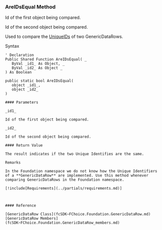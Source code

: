 ﻿### AreIDsEqual Method

Id of the first object being compared.

Id of the second object being compared.

Used to compare the [UniqueIDs](fcSDK~FChoice.Foundation.GenericDataRow~UniqueId.md) of two GenericDataRows.

Syntax

```vbnet
' Declaration
Public Shared Function AreIDsEqual( _
   ByVal _id1_ As Object, _
   ByVal _id2_ As Object _
) As Boolean

public static bool AreIDsEqual( 
   object _id1_,
   object _id2_
)

#### Parameters

_id1_

Id of the first object being compared.

_id2_

Id of the second object being compared.

#### Return Value

The result indicates if the two Unique Identifies are the same.

Remarks

In the Foundation namespace we do not know how the Unique Identifiers of a **GenericDataRow** are implemented. Use this method whenever comparing GenericDataRows in the Foundation namespace.

[!include[Requirements](../partials/requirements.md)]



#### Reference

[GenericDataRow Class](fcSDK~FChoice.Foundation.GenericDataRow.md)  
[GenericDataRow Members](fcSDK~FChoice.Foundation.GenericDataRow_members.md)